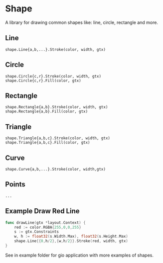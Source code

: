 # Shape

A library for drawing common shapes like: line, circle, rectangle and more.

## Line
```
shape.Line{a,b,...}.Stroke(color, width, gtx)
```

## Circle
```
shape.Circle{c,r}.Stroke(color, width, gtx)
shape.Circle{c,r}.Fill(color, gtx)
```

## Rectangle
```
shape.Rectangle{a,b}.Stroke(color, width, gtx)
shape.Rectangle{a,b}.Fill(color, gtx)
```

## Triangle
```
shape.Triangle{a,b,c}.Stroke(color, width, gtx)
shape.Triangle{a,b,c}.Fill(color, gtx)
```

## Curve
```
shape.Curve{a,b,...}.Stroke(color, width,gtx)
```

## Points
```
...
```

## Example Draw Red Line 
```go
func drawLine(gtx *layout.Context) {
    red := color.RGBA{255,0,0,255}
    s := gtx.Constraints
    w, h := float32(s.Width.Max), float32(s.Height.Max)
    shape.Line{{0,h/2},{w,h/2}}.Stroke(red, width, gtx)
}
```

See in example folder for gio application with more examples of shapes.